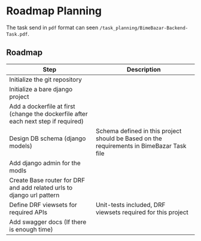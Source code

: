 # Roadmap Planning

The task send in `pdf` format can seen `/task_planning/BimeBazar-Backend-Task.pdf`.

## Roadmap

| Step | Description |
| ---- | ----------- |
| Initialize the git repository |  |
| Initialize a bare django project | |
| Add a dockerfile at first (change the dockerfile after each next step if required) | |
| Design DB schema (django models) | Schema defined in this project should be Based on the requirements in BimeBazar Task file |
| Add django admin for the modls | |
| Create Base router for DRF and add related urls to django url pattern | |
| Define DRF viewsets for required APIs | Unit-tests included, DRF viewsets required for this project |
| Add swagger docs (If there is enough time) | |